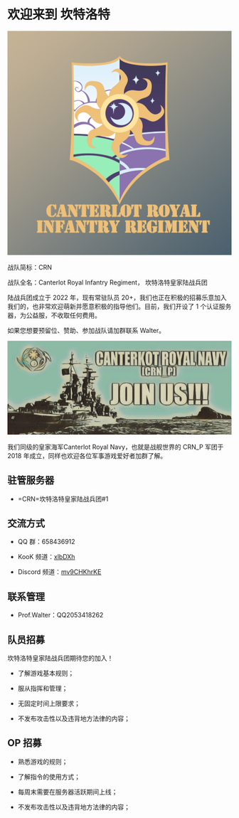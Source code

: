 # 欢迎来到 坎特洛特

![Logo](./img/crn_logo.png)

战队简标：CRN

战队全名：Canterlot Royal Infantry Regiment， 坎特洛特皇家陆战兵团

陆战兵团成立于 2022 年，现有常驻队员 20+，我们也正在积极的招募乐意加入我们的，也非常欢迎萌新并愿意积极的指导他们。目前，我们开设了 1 个认证服务器，为公益服，不收取任何费用。

如果您想要预留位、赞助、参加战队请加群联系 Walter。

![crnp_logo](./img/crn_p_logo.png)

我们同级的皇家海军Canterlot Royal Navy，也就是战舰世界的 CRN_P 军团于 2018 年成立，同样也欢迎各位军事游戏爱好者加群了解。

## 驻管服务器

- =CRN=坎特洛特皇家陆战兵团#1

## 交流方式

- QQ 群：658436912

- KooK 频道：[xlbDXh](https://kook.top/xIbDXh)

- Discord 频道：[mv9CHKhrKE](https://discord.gg/mv9CHKhrKE)

## 联系管理

- Prof.Walter：QQ2053418262

## 队员招募

坎特洛特皇家陆战兵团期待您的加入！

- 了解游戏基本规则；

- 服从指挥和管理；

- 无固定时间上限要求；

- 不发布攻击性以及违背地方法律的内容；

## OP 招募

- 熟悉游戏的规则；

- 了解指令的使用方式；

- 每周末需要在服务器活跃期间上线；

- 不发布攻击性以及违背地方法律的内容；